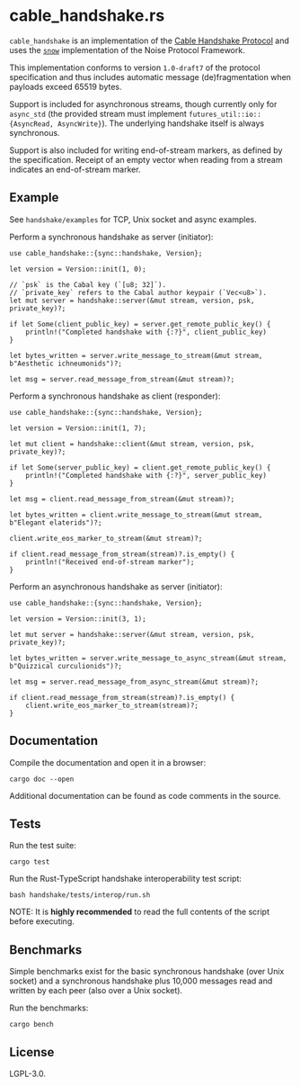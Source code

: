 <!--
SPDX-FileCopyrightText: 2024 the cabal-club authors

SPDX-License-Identifier: CC0-1.0
-->

# cable_handshake.rs

`cable_handshake` is an implementation of the [Cable Handshake Protocol](https://github.com/cabal-club/cable/blob/main/handshake.md) and uses the [`snow`](https://crates.io/crates/snow) implementation of the Noise Protocol Framework.

This implementation conforms to version `1.0-draft7` of the protocol specification and thus includes automatic message (de)fragmentation when payloads exceed 65519 bytes.

Support is included for asynchronous streams, though currently only for `async_std` (the provided stream must implement `futures_util::io::{AsyncRead, AsyncWrite}`). The underlying handshake itself is always synchronous.

Support is also included for writing end-of-stream markers, as defined by the specification. Receipt of an empty vector when reading from a stream indicates an end-of-stream marker.

## Example

See `handshake/examples` for TCP, Unix socket and async examples.

Perform a synchronous handshake as server (initiator):

```rust,ignore
use cable_handshake::{sync::handshake, Version};

let version = Version::init(1, 0);

// `psk` is the Cabal key (`[u8; 32]`).
// `private_key` refers to the Cabal author keypair (`Vec<u8>`).
let mut server = handshake::server(&mut stream, version, psk, private_key)?;

if let Some(client_public_key) = server.get_remote_public_key() {
    println!("Completed handshake with {:?}", client_public_key)
}

let bytes_written = server.write_message_to_stream(&mut stream, b"Aesthetic ichneumonids")?;

let msg = server.read_message_from_stream(&mut stream)?;
```

Perform a synchronous handshake as client (responder):

```rust,ignore
use cable_handshake::{sync::handshake, Version};

let version = Version::init(1, 7);

let mut client = handshake::client(&mut stream, version, psk, private_key)?;

if let Some(server_public_key) = client.get_remote_public_key() {
    println!("Completed handshake with {:?}", server_public_key)
}

let msg = client.read_message_from_stream(&mut stream)?;

let bytes_written = client.write_message_to_stream(&mut stream, b"Elegant elaterids")?;

client.write_eos_marker_to_stream(&mut stream)?;

if client.read_message_from_stream(stream)?.is_empty() {
    println!("Received end-of-stream marker");
}
```

Perform an asynchronous handshake as server (initiator):

```rust,ignore
use cable_handshake::{sync::handshake, Version};

let version = Version::init(3, 1);

let mut server = handshake::server(&mut stream, version, psk, private_key)?;

let bytes_written = server.write_message_to_async_stream(&mut stream, b"Quizzical curculionids")?;

let msg = server.read_message_from_async_stream(&mut stream)?;

if client.read_message_from_stream(stream)?.is_empty() {
    client.write_eos_marker_to_stream(stream)?;
}
```

## Documentation

Compile the documentation and open it in a browser:

`cargo doc --open`

Additional documentation can be found as code comments in the source.

## Tests

Run the test suite:

`cargo test`

Run the Rust-TypeScript handshake interoperability test script:

`bash handshake/tests/interop/run.sh`

NOTE: It is **highly recommended** to read the full contents of the script before executing.

## Benchmarks

Simple benchmarks exist for the basic synchronous handshake (over Unix socket) and a synchronous handshake plus 10,000 messages read and written by each peer (also over a Unix socket).

Run the benchmarks:

`cargo bench`

## License

LGPL-3.0.
